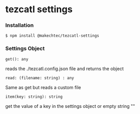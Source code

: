 # tezcatl settings #

### Installation ###

    $ npm install @makechtec/tezcatl-settings

### Settings Object ###

    get(): any

reads the ./tezcatl.config.json file and returns the object

    read: (filename: string) : any

Same as get but reads a custom file

    item(key: string): string 

get the value of a key in the settings object or empty string ""
